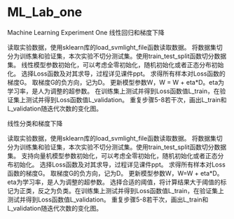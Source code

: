 # ML_Lab_one
Machine Learning Experiment One
线性回归和梯度下降

读取实验数据，使用sklearn库的load_svmlight_file函数读取数据。
将数据集切分为训练集和验证集，本次实验不切分测试集。使用train_test_split函数切分数据集。
线性模型参数初始化，可以考虑全零初始化，随机初始化或者正态分布初始化。
选择Loss函数及对其求导，过程详见课件ppt。
求得所有样本对Loss函数的梯度G。
取梯度G的负方向，记为D。
更新模型参数W，W = W + eta*D。eta为学习率，是人为调整的超参数。
在训练集上测试并得到Loss函数值L_train，在验证集上测试并得到Loss函数值L_validation。
重复步骤5-8若干次，画出L_train和L_validation随迭代次数的变化图。


线性分类和梯度下降

读取实验数据，使用sklearn库的load_svmlight_file函数读取数据。
将数据集切分为训练集和验证集，本次实验不切分测试集。使用train_test_split函数切分数据集。
支持向量机模型参数初始化，可以考虑全零初始化，随机初始化或者正态分布初始化。
选择Loss函数及对其求导，过程详见课件ppt。
求得所有样本对Loss函数的梯度G。
取梯度G的负方向，记为D。
更新模型参数W，W=W + eta*D。eta为学习率，是人为调整的超参数。
选择合适的阈值，将计算结果大于阈值的标记为正类，反之为负类。在训练集上测试并得到Loss函数值L_train，在验证集上测试并得到Loss函数值L_validation。
重复步骤5-8若干次，画出L_train和L_validation随迭代次数的变化图。
